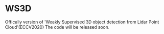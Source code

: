 # WS3D
Offically version of 'Weakly Supervised 3D object detection from Lidar Point Cloud'(ECCV2020)
The code will be released soon.
